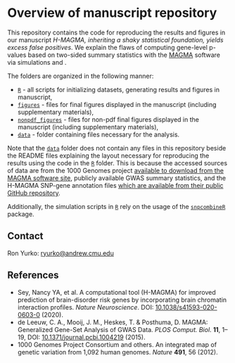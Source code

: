 # Overview of manuscript repository

This repository contains the code for reproducing the results and figures in
our manuscript _H-MAGMA, inheriting a shaky statistical foundation, yields excess false positives_. We explain the flaws of computing gene-level p-values based on two-sided summary statistics with the [MAGMA](https://ctg.cncr.nl/software/magma) software via simulations and .

The folders are organized in the following manner:

- [`R`](https://github.com/ryurko/MAGMA-correspondence/blob/master/R) - all scripts for initializing datasets, generating results and figures in manuscript,
- [`figures`](https://github.com/ryurko/MAGMA-correspondence/blob/master/figures) - files for final figures displayed in the manuscript (including supplementary materials),
- [`nonpdf_figures`](https://github.com/ryurko/MAGMA-correspondence/blob/master/nonpdf_figures) - files for non-pdf final figures displayed in the manuscript (including supplementary materials),
- [`data`](https://github.com/ryurko/MAGMA-correspondence/blob/master/data) - folder
containing files necessary for the analysis.

Note that the [`data`](https://github.com/ryurko/MAGMA-correspondence/blob/master/data)
folder does not contain any files in this repository beside the README files
explaining the layout necessary for reproducing the results using the code in the
[`R`](https://github.com/ryurko/MAGMA-correspondence/blob/master/R) folder. This
is because the accessed sources of data are from the 1000 Genomes project 
[available to download from the MAGMA software site](https://ctg.cncr.nl/software/magma), publicly available GWAS summary statistics, and the H-MAGMA SNP-gene annotation files [which are available from their public GitHub repository](https://github.com/thewonlab/H-MAGMA).

Additionally, the simulation scripts in [`R`](https://github.com/ryurko/MAGMA-correspondence/blob/master/R) rely on the usage of the [`snpcombineR`](https://github.com/ryurko/snpcombineR) package.

## Contact

Ron Yurko: [ryurko@andrew.cmu.edu](mailto:ryurko@andrew.cmu.edu)

## References

- Sey, Nancy YA, et al. A computational tool (H-MAGMA) for improved prediction of brain-disorder risk genes by incorporating brain chromatin interaction profiles. _Nature Neuroscience_. DOI: [10.1038/s41593-020-0603-0](https://www.nature.com/articles/s41593-020-0603-0) (2020).
- de Leeuw, C. A., Mooij, J. M., Heskes, T. & Posthuma, D.  MAGMA: Generalized Gene-Set Analysis of GWAS Data. _PLOS Comput. Biol_. __11__, 1–19, DOI: [10.1371/journal.pcbi.1004219](10.1371/journal.pcbi.1004219) (2015).
- 1000 Genomes Project Consortium and others. An integrated map of genetic variation from 1,092 human genomes. _Nature_ __491__, 56 (2012).
